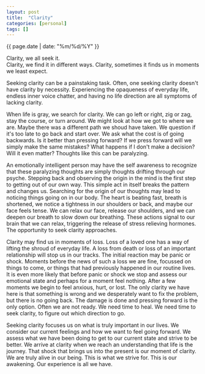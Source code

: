 ```yaml
---
layout: post
title:  "Clarity"
categories: [personal]
tags: []
---
```

{{ page.date | date: "%m/%d/%Y" }}
 
Clarity, we all seek it.  
Clarity, we find it in different ways.
Clarity, sometimes it finds us in moments we least expect.
 
Seeking clarity can be a painstaking task.  Often, one seeking clarity doesn't have clarity by necessity.  Experiencing the opaqueness of everyday life, endless inner voice chatter, and having no life direction are all symptoms of lacking clarity.  
 
When life is gray, we search for clarity.  We can go left or right, zig or zag, stay the course, or turn around.  We might look at how we got to where we are.  Maybe there was a different path we shoud have taken.  We question if it's too late to go back and start over.  We ask what the cost is of going backwards.  Is it better than pressing forward?  If we press forward will we simply make the same mistakes?  What happens if I don't make a decision?  Will it even matter?  Thoughts like this can be paralyzing.  
 
An emotionally intelligent person may have the self awareness to recognize that these paralyzing thoughts are simply thoughts drifting through our psyche.  Stepping back and observing the origin in the mind is the first step to getting out of our own way.  This simple act in itself breaks the pattern and changes us.  Searching for the origin of our thoughts may lead to noticing things going on in our body.  The heart is beating fast, breath is shortened, we notice a tightness in our shoulders or back, and maybe our face feels tense.  We can relax our face, release our shoulders, and we can deepen our breath to slow down our breathing.  These actions signal to our brain that we can relax, triggering the release of stress relieving hormones.  The opportunity to seek clarity approaches.
 
Clarity may find us in moments of loss.  Loss of a loved one has a way of lifting the shroud of everyday life.  A loss from death or loss of an important relationship will stop us in our tracks.  The initial reaction may be panic or shock.  Moments before the news of such a loss we are fine, focussed on things to come, or things that had previously happened in our routine lives.  It is even more likely that before panic or shock we stop and assess our emotional state and perhaps for a moment feel nothing.  After a few moments we begin to feel anxious, hurt, or lost.  The only clarity we have here is that something is wrong and we desperately want to fix the problem, but there is no going back.  The damage is done and pressing forward is the only option.  Often we are not ready.  We need time to heal.  We need time to seek clarity, to figure out which direction to go.  
 
Seeking clarity focuses us on what is truly important in our lives.  We consider our current feelings and how we want to feel going forward.  We assess what we have been doing to get to our current state and strive to be better.  We arrive at clarity when we reach an understanding that life is the journey.  That shock that brings us into the present is our moment of clarity.  We are truly alive in our being.  This is what we strive for.  This is our awakening.  Our experience is all we have.
